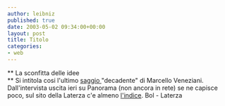 ```yaml
---
author: leibniz
published: true
date: 2003-05-02 09:34:00+00:00
layout: post
title: Titolo
categories:
- web
---
```


 **   La sconfitta delle idee   
** Si intitola cosi l'ultimo  [   saggio ](http://www.ita-bol.com/bol/main.jsp?action=bolscheda&ean=978884206973#addinfo)"decadente" di Marcello Veneziani. Dall'intervista uscita ieri su Panorama (non ancora in rete) se ne capisce poco, sul sito della Laterza c'e almeno  [   l'indice](http://www.laterza.it/laterza/libri/scheda_libro.asp?isbn=8842069736). [
](http://www.spectator.co.uk/article.php3?table=old&section=current&issue=2003-04-26&id=3028) Bol - Laterza
